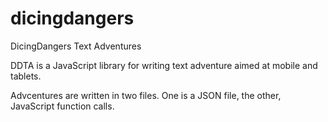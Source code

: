dicingdangers
=============

DicingDangers Text Adventures

DDTA is a JavaScript library for writing text adventure aimed at mobile and tablets.

Advcentures are written in two files. One is a JSON file, the other, JavaScript function calls.
